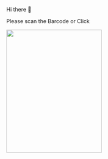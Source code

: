 <P>Hi there 👋<p>
  <p>Please scan the Barcode or Click </p>
<a href="https://play.google.com/store/apps/dev?id=6434216887703327919">

<img src="https://i.hizliresim.com/hrq7qdy.png" width="250" height="323" target="_blank"></a>
